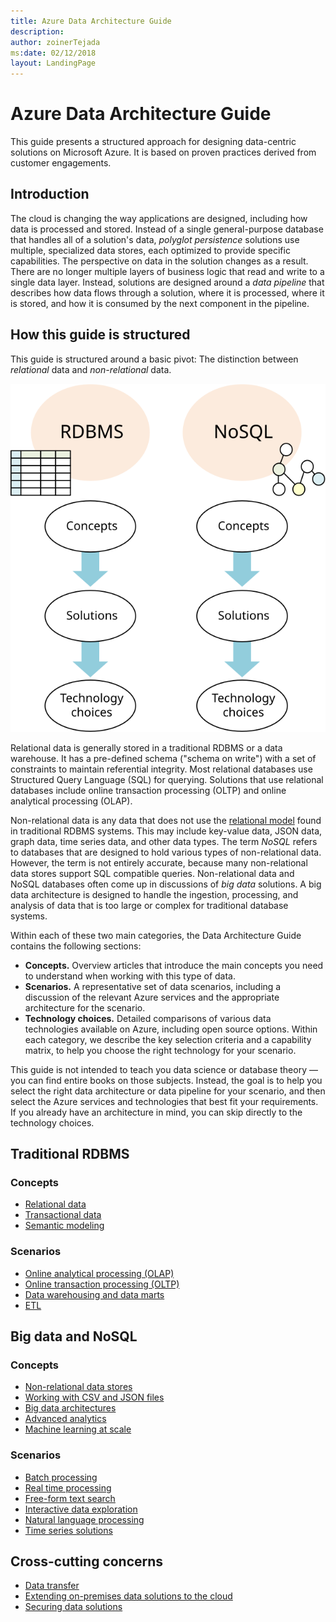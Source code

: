 ```yaml
---
title: Azure Data Architecture Guide
description: 
author: zoinerTejada
ms:date: 02/12/2018
layout: LandingPage
---
```


# Azure Data Architecture Guide

This guide presents a structured approach for designing data-centric solutions on Microsoft Azure. It is based on proven practices derived from customer engagements.

## Introduction

The cloud is changing the way applications are designed, including how data is processed and stored. Instead of a single general-purpose database that handles all of a solution's data, _polyglot persistence_ solutions use multiple, specialized data stores, each optimized to provide specific capabilities. The perspective on data in the solution changes as a result. There are no longer multiple layers of business logic that read and write to a single data layer. Instead, solutions are designed around a *data pipeline* that describes how data flows through a solution, where it is processed, where it is stored, and how it is consumed by the next component in the pipeline. 

## How this guide is structured

This guide is structured around a basic pivot: The distinction between *relational* data and *non-relational* data. 

![](./images/guide-steps.svg)

Relational data is generally stored in a traditional RDBMS or a data warehouse. It has a pre-defined schema ("schema on write") with a set of constraints to maintain referential integrity. Most relational databases use Structured Query Language (SQL) for querying. Solutions that use relational databases include online transaction processing (OLTP) and online analytical processing (OLAP).

Non-relational data is any data that does not use the [relational model](https://en.wikipedia.org/wiki/Relational_model) found in traditional RDBMS systems. This may include key-value data, JSON data, graph data, time series data, and other data types. The term *NoSQL* refers to databases that are designed to hold various types of non-relational data. However, the term is not entirely accurate, because many non-relational data stores support SQL compatible queries. Non-relational data and NoSQL databases often come up in discussions of *big data* solutions. A big data architecture is designed to handle the ingestion, processing, and analysis of data that is too large or complex for traditional database systems. 

Within each of these two main categories, the Data Architecture Guide contains the following sections:

- **Concepts.** Overview articles that introduce the main concepts you need to understand when working with this type of data.
- **Scenarios.** A representative set of data scenarios, including a discussion of the relevant Azure services and the appropriate architecture for the scenario.
- **Technology choices.** Detailed comparisons of various data technologies available on Azure, including open source options. Within each category, we describe the key selection criteria and a capability matrix, to help you choose the right technology for your scenario.

This guide is not intended to teach you data science or database theory &mdash; you can find entire books on those subjects. Instead, the goal is to help you select the right data architecture or data pipeline for your scenario, and then select the Azure services and technologies that best fit your requirements. If you already have an architecture in mind, you can skip directly to the technology choices.

## Traditional RDBMS

### Concepts

- [Relational data](./concepts/relational-data.md) 
- [Transactional data](./concepts/transactional-data.md) 
- [Semantic modeling](./concepts/semantic-modeling.md) 

### Scenarios

- [Online analytical processing (OLAP)](./scenarios/online-analytical-processing.md)
- [Online transaction processing (OLTP)](./scenarios/online-transaction-processing.md) 
- [Data warehousing and data marts](./scenarios/data-warehousing.md)
- [ETL](./scenarios/etl.md) 

## Big data and NoSQL

### Concepts

- [Non-relational data stores](./concepts/non-relational-data.md)
- [Working with CSV and JSON files](./concepts/csv-and-json.md)
- [Big data architectures](./concepts/big-data.md)
- [Advanced analytics](./concepts/advanced-analytics.md) 
- [Machine learning at scale](./concepts/machine-learning-at-scale.md)

### Scenarios

- [Batch processing](./scenarios/batch-processing.md)
- [Real time processing](./scenarios/real-time-processing.md)
- [Free-form text search](./scenarios/search.md)
- [Interactive data exploration](./scenarios/interactive-data-exploration.md)
- [Natural language processing](./scenarios/natural-language-processing.md)
- [Time series solutions](./scenarios/time-series.md)

## Cross-cutting concerns

- [Data transfer](./scenarios/data-transfer.md) 
- [Extending on-premises data solutions to the cloud](./scenarios/hybrid-on-premises-and-cloud.md) 
- [Securing data solutions](./scenarios/securing-data-solutions.md) 
